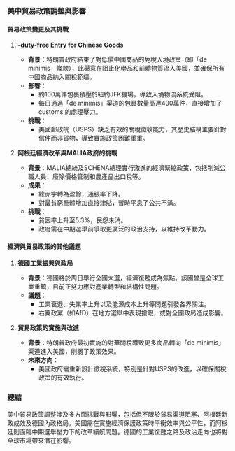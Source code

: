 ### 美中貿易政策調整與影響

#### 貿易政策變更及其挑戰
1. **-duty-free Entry for Chinese Goods**  
   - **背景**：特朗普政府結束了對低價中國商品的免稅入境政策（即「de minimis」條款），此舉意在阻止化學品和前體物質流入美國，並確保所有中國商品納入關稅範疇。
   - **影響**：
     - 約100萬件包裹積壓於紐約JFK機場，導致入境物流系統受阻。
     - 每日通過「de minimis」渠道的包裹數量高達400萬件，直接增加了 customs 的處理壓力。
   - **挑戰**：
     - 美國郵政㿠（USPS）缺乏有效的關稅徵收能力，其歷史結構主要針對信件而非貨物，導致實施政策困難重重。

2. **阿根廷經濟改革與MALIA政府的挑戰**
   - **背景**：MALIA總統及SCHENA總理實行激進的經濟緊縮政策，包括削減公職人員、廢除價格管制和農產品出口稅等。
   - **成果**：
     - 總赤字轉為盈餘，通脹率下降。
     - 對最貧窮羣體增加直接津貼，暫時平息了公共不滿。
   - **挑戰**：
     - 貧困率上升至5.3%，民怨未消。
     - 政府需在中期選舉前爭取更廣泛的政治支持，以維持改革動力。

#### 經濟與貿易政策的其他議題

1. **德國工業振興與政局**
   - **背景**：德國將於周日舉行全國大選，經濟復甦成為焦點。該國曾是全球工業重鎮，目前正努力應對產業轉型和結構性問題。
   - **議題**：
     - 工業衰退、失業率上升以及能源成本上升等問題引發各界關注。
     - 右翼政黨（如AfD）在地方選舉中表現搶眼，或對全國政局造成影響。

2. **貿易政策的實施與改進**
   - **背景**：特朗普政府最初實施的對華關稅導致更多商品轉向「de minimis」渠道進入美國，削弱了政策效果。
   - **未來方向**：
     - 美國政府需重新設計徵稅系統，特別是針對USPS的改進，以確保關稅政策的有效執行。

### 總結
美中貿易政策調整涉及多方面挑戰與影響，包括但不限於貿易渠道阻塞、阿根廷新政成效及德國內政格局。美國需在實施經濟保護政策時平衡效率與公平性，而阿根廷則面臨中期選舉壓力下的改革續航問題。德國的工業復甦之路及政治走向也將對全球市場帶來潛在影響。